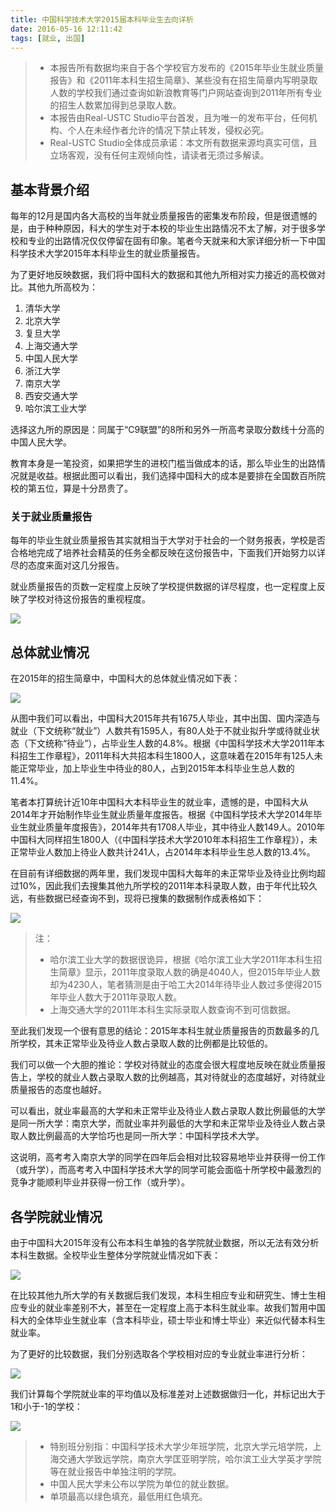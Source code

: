 ```yaml
---
title: 中国科学技术大学2015届本科毕业生去向详析
date: 2016-05-16 12:11:42
tags: [就业, 出国]
---
```

> + 本报告所有数据均来自于各个学校官方发布的《2015年毕业生就业质量报告》和《2011年本科生招生简章》、某些没有在招生简章内写明录取人数的学校我们通过查询如新浪教育等门户网站查询到2011年所有专业的招生人数累加得到总录取人数。
> + 本报告由Real-USTC Studio平台首发，且为唯一的发布平台，任何机构、个人在未经作者允许的情况下禁止转发，侵权必究。
> + Real-USTC Studio全体成员承诺：本文所有数据来源均真实可信，且立场客观，没有任何主观倾向性，请读者无须过多解读。

## 基本背景介绍
每年的12月是国内各大高校的当年就业质量报告的密集发布阶段，但是很遗憾的是，由于种种原因，科大的学生对于本校的毕业生出路情况不太了解，对于很多学校和专业的出路情况仅仅停留在固有印象。笔者今天就来和大家详细分析一下中国科学技术大学2015年本科毕业生的就业质量报告。

为了更好地反映数据，我们将中国科大的数据和其他九所相对实力接近的高校做对比。其他九所高校为：
1. 清华大学
1. 北京大学
3. 复旦大学
4. 上海交通大学
5. 中国人民大学
6. 浙江大学
7. 南京大学
8. 西安交通大学
9. 哈尔滨工业大学

选择这九所的原因是：同属于“C9联盟”的8所和另外一所高考录取分数线十分高的中国人民大学。

教育本身是一笔投资，如果把学生的进校门槛当做成本的话，那么毕业生的出路情况就是收益。根据此图可以看出，我们选择中国科大的成本是要排在全国数百所院校的第五位，算是十分昂贵了。

### 关于就业质量报告
每年的毕业生就业质量报告其实就相当于大学对于社会的一个财务报表，学校是否合格地完成了培养社会精英的任务全都反映在这份报告中，下面我们开始努力以详尽的态度来面对这几分报告。

就业质量报告的页数一定程度上反映了学校提供数据的详尽程度，也一定程度上反映了学校对待这份报告的重视程度。

![](/img/hehe.png)

## 总体就业情况
在2015年的招生简章中，中国科大的总体就业情况如下表：

![](/img/ustc-job.png)

从图中我们可以看出，中国科大2015年共有1675人毕业，其中出国、国内深造与就业（下文统称“就业”）人数共有1595人，有80人处于不就业拟升学或待就业状态（下文统称“待业”），占毕业生人数的4.8%。根据《中国科学技术大学2011年本科招生工作章程》，2011年科大共招本科生1800人，这意味着在2015年有125人未能正常毕业，加上毕业生中待业的80人，占到2015年本科毕业生总人数的11.4%。

笔者本打算统计近10年中国科大本科毕业生的就业率，遗憾的是，中国科大从2014年才开始制作毕业生就业质量年度报告。根据《中国科学技术大学2014年毕业生就业质量年度报告》，2014年共有1708人毕业，其中待业人数149人。2010年中国科大同样招生1800人（《中国科学技术大学2010年本科招生工作章程》），未正常毕业人数加上待业人数共计241人，占2014年本科毕业生总人数的13.4%。

在目前有详细数据的两年里，我们发现中国科大每年的未正常毕业及待业比例均超过10%，因此我们去搜集其他九所学校的2011年本科录取人数，由于年代比较久远，有些数据已经查询不到，现将已搜集的数据制作成表格如下：

![](/img/no-job.png)

> 注：
> + 哈尔滨工业大学的数据很诡异，根据《哈尔滨工业大学2011年本科生招生简章》显示，2011年度录取人数的确是4040人，但2015年毕业人数却为4230人，笔者猜测是由于哈工大2014年待毕业人数过多使得2015年毕业人数大于2011年录取人数。
> + 上海交通大学的2011年本科生实际录取人数查询不到可信数据。

至此我们发现一个很有意思的结论：2015年本科生就业质量报告的页数最多的几所学校，其未正常毕业及待业人数占录取人数的比例都是比较低的。

我们可以做一个大胆的推论：学校对待就业的态度会很大程度地反映在就业质量报告上，学校的就业人数占录取人数的比例越高，其对待就业的态度越好，对待就业质量报告的态度也越好。

可以看出，就业率最高的大学和未正常毕业及待业人数占录取人数比例最低的大学是同一所大学：南京大学，而就业率并列最低的大学和未正常毕业及待业人数占录取人数比例最高的大学恰巧也是同一所大学：中国科学技术大学。

这说明，高考考入南京大学的同学在四年后会相对比较容易地毕业并获得一份工作（或升学），而高考考入中国科学技术大学的同学可能会面临十所学校中最激烈的竞争才能顺利毕业并获得一份工作（或升学）。

## 各学院就业情况
由于中国科大2015年没有公布本科生单独的各学院就业数据，所以无法有效分析本科生数据。全校毕业生整体分学院就业情况如下表：

![](/img/schools.png)

在比较其他九所大学的有关数据后我们发现，本科生相应专业和研究生、博士生相应专业的就业率差别不大，甚至在一定程度上高于本科生就业率。故我们暂用中国科大的全体毕业生就业率（含本科毕业，硕士毕业和博士毕业）来近似代替本科生就业率。

为了更好的比较数据，我们分别选取各个学校相对应的专业就业率进行分析：

![](/img/lg.png)

我们计算每个学院就业率的平均值以及标准差对上述数据做归一化，并标记出大于1和小于-1的学校：

![](/img/mark.png)

> + 特别班分别指：中国科学技术大学少年班学院，北京大学元培学院，上海交通大学致远学院，南京大学匡亚明学院，哈尔滨工业大学英才学院等在就业报告中单独注明的学院。
> + 中国人民大学未公布以学院为单位的就业数据。
> + 单项最高以绿色填充，最低用红色填充。

